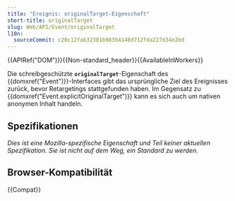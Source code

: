 ```yaml
---
title: "Ereignis: originalTarget-Eigenschaft"
short-title: originalTarget
slug: Web/API/Event/originalTarget
l10n:
  sourceCommit: c20c12fab32381b983b4148d712fda227d34e2bd
---
```


{{APIRef("DOM")}}{{Non-standard_header}}{{AvailableInWorkers}}

Die schreibgeschützte **`originalTarget`**-Eigenschaft des {{domxref("Event")}}-Interfaces gibt das ursprüngliche Ziel des Ereignisses zurück, bevor Retargetings stattgefunden haben. Im Gegensatz zu {{domxref("Event.explicitOriginalTarget")}} kann es sich auch um nativen anonymen Inhalt handeln.

## Spezifikationen

_Dies ist eine Mozilla-spezifische Eigenschaft und Teil keiner aktuellen Spezifikation. Sie ist nicht auf dem Weg, ein Standard zu werden._

## Browser-Kompatibilität

{{Compat}}

